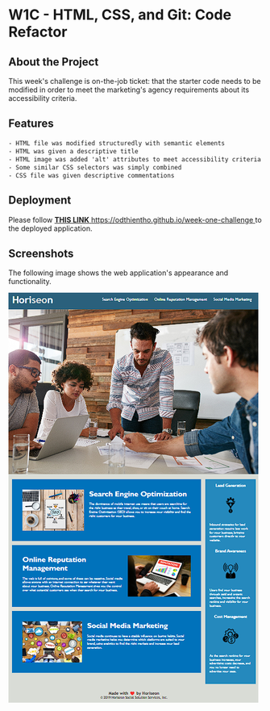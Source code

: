 # W1C - HTML, CSS, and Git: Code Refactor

## About the Project
This week's challenge is on-the-job ticket: that the starter code needs to be modified in order to meet the marketing's agency requirements about its accessibility criteria.

## Features
```
- HTML file was modified structuredly with semantic elements
- HTML was given a descriptive title
- HTML image was added 'alt' attributes to meet accessibility criteria
- Some similar CSS selectors was simply combined
- CSS file was given descriptive commentations
```

## Deployment
Please follow [**THIS LINK** https://odthientho.github.io/week-one-challenge ](https://odthientho.github.io/week-one-challenge/) to the deployed application.

## Screenshots

The following image shows the web application's appearance and functionality.

![The Horiseon webpage includes a navigation bar, a header image, and cards with text and images at the bottom of the page.](./assets/images/screenshot.png)